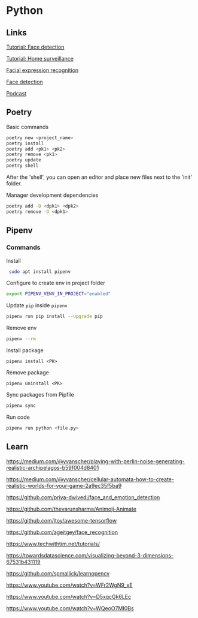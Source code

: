 # Python

## Links

[Tutorial: Face detection](https://github.com/marlenezw/face-and-body-detector-with-mediapipe)

[Tutorial: Home surveillance](https://github.com/harshitroy2605/Home-surveillance-system-using-Python?ref=morioh.com&utm_source=morioh.com)

[Facial expression recognition](https://github.com/rondinellimorais/facial-expression-recognition)

[Face detection](https://github.com/computervisioneng/face-attendance-system?ref=morioh.com&utm_source=morioh.com)

[Podcast](https://talkpython.fm/episodes/all)

## Poetry

Basic commands
```bash
poetry new <project_name>
poetry install
poetry add <pk1> <pk2>
poetry remove <pk1>
poetry update
poetry shell
```
After the 'shell', you can open an editor and place new files next to the 'init' folder.

Manager development dependencies
```bash
poetry add -D <dpk1> <dpk2>
poetry remove -D <dpk1>
```

## Pipenv

###  Commands

Install

`````bash
 sudo apt install pipenv
`````

Configure to create env in project folder

```bash
export PIPENV_VENV_IN_PROJECT="enabled"
```

Update `pip` inside `pipenv`

```bash
pipenv run pip install --upgrade pip
```

Remove env

```bash
pipenv --rm
```

Install package

```b
pipenv install <PK>
```

Remove package

```ba
pipenv uninstall <PK> 
```

Sync packages from Pipfile

```bash
pipenv sync
```

Run code

```bash
pipenv run python <file.py>
```

## Learn

https://medium.com/@yvanscher/playing-with-perlin-noise-generating-realistic-archipelagos-b59f004d8401

https://medium.com/@yvanscher/cellular-automata-how-to-create-realistic-worlds-for-your-game-2a9ec35f5ba9

https://github.com/priya-dwivedi/face_and_emotion_detection

https://github.com/thevarunsharma/Animoji-Animate

https://github.com/jtoy/awesome-tensorflow

https://github.com/ageitgey/face_recognition

https://www.techwithtim.net/tutorials/

https://towardsdatascience.com/visualizing-beyond-3-dimensions-67531b431119

https://github.com/spmallick/learnopencv

https://www.youtube.com/watch?v=WFr2WgN9_xE

https://www.youtube.com/watch?v=D5xqcGk6LEc

https://www.youtube.com/watch?v=WQeoO7MI0Bs

